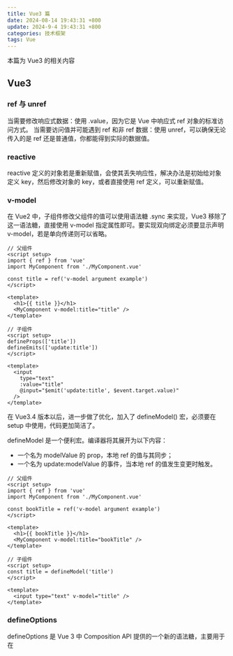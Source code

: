 ```yaml
---
title: Vue3 篇
date: 2024-08-14 19:43:31 +800
update: 2024-9-4 19:43:31 +800
categories: 技术框架
tags: Vue
---
```

本篇为 Vue3 的相关内容

## Vue3
### ref 与 unref
当需要修改响应式数据：使用 .value，因为它是 Vue 中响应式 ref 对象的标准访问方式。
当需要访问值并可能遇到 ref 和非 ref 数据：使用 unref，可以确保无论传入的是 ref 还是普通值，你都能得到实际的数据值。

### reactive
reactive 定义的对象若是重新赋值，会使其丢失响应性，解决办法是初始给对象定义 key，然后修改对象的 key，或者直接使用 ref 定义，可以重新赋值。

### v-model
在 Vue2 中，子组件修改父组件的值可以使用语法糖 .sync 来实现，Vue3 移除了这一语法糖，直接使用 v-model 指定属性即可。要实现双向绑定必须要显示声明 v-model，若是单向传递则可以省略。

```vue
// 父组件
<script setup>
import { ref } from 'vue'
import MyComponent from './MyComponent.vue'
  
const title = ref('v-model argument example')
</script>

<template>
  <h1>{{ title }}</h1>
  <MyComponent v-model:title="title" />
</template>
```

```vue
// 子组件
<script setup>
defineProps(['title'])
defineEmits(['update:title'])
</script>

<template>
  <input
    type="text"
    :value="title"
    @input="$emit('update:title', $event.target.value)"
  />
</template>
```

在 Vue3.4 版本以后，进一步做了优化，加入了 defineModel() 宏，必须要在 setup 中使用，代码更加简洁了。

defineModel 是一个便利宏。编译器将其展开为以下内容：
- 一个名为 modelValue 的 prop，本地 ref 的值与其同步；
- 一个名为 update:modelValue 的事件，当本地 ref 的值发生变更时触发。

```vue
// 父组件
<script setup>
import { ref } from 'vue'
import MyComponent from './MyComponent.vue'
  
const bookTitle = ref('v-model argument example')
</script>

<template>
  <h1>{{ bookTitle }}</h1>
  <MyComponent v-model:title="bookTitle" />
</template>
```

```vue
// 子组件
<script setup>
const title = defineModel('title')
</script>

<template>
  <input type="text" v-model="title" />
</template>
```

### defineOptions
defineOptions 是 Vue 3 中 Composition API 提供的一个新的语法糖，主要用于在 <script setup> 中定义组件的选项（options），简化了常见的配置项的使用方式。这个 API 是在 Vue 3.3 引入的，用来使得编写 setup 函数的组件更加简洁、直观。

在传统的 Vue 2 或 Vue 3 中，需要在组件定义中显式地传递 data、methods、computed 等选项。而在 <script setup> 中，defineOptions 使得这些选项的定义变得更为直观和集中，避免了冗长的 export default 和重复定义。

defineOptions 允许在 <script setup> 中以更简单的方式定义组件的选项。例如，可以用它来定义组件的 name、props、emits、data 等。

### $attrs
$listeners 对象在 Vue 3 中已被移除，事件监听器现在是 $attrs 的一部分。
$attrs 对象包含了除组件所声明的 props 和 emits 之外的所有其他 attribute，例如 class，style，v-on 监听器等等。

### $emit
若是希望在模板中直接传递事件给父组件，和 Vue2 相同，使用 $emit 即可，不需要再 defineEmits 中声明。

### import.meta.glob
使用 import.meta.glob('@/assets/image/*.png') 批量引入图片，在本地环境没问题，但是发布到服务上之后就会莫名报错，加载图片错误，还有待观察，暂不知道原因。

### 在 template 中动态引入图片
```vue
<template>
<img :src="getImgUrl(imgIndex)" />
</template>

<script>
export default {
  computed: {
    getImgUrl() {
      return (imgIndex) => {
        return new URL(`../assets/img/img-${imgIndex}.png`, import.meta.url).href
      }
    }
  },
}
</script>
```
## 事件总线（Event Bus）
Vue2.x 使用 EventBus 事件总线进行兄弟组件通信，而在Vue3中事件总线模式已经被移除，官方建议使用外部的、实现了事件触发器接口的库,例如 mitt 或 tiny-emitter。
```bash
npm install mitt --save-dev
```

新建mitt.js
```js
import mitt from "mitt";

const emiter = mitt();

export default emiter;
```

使用
```vue
<script lang="ts" setup>
import emitter from 'mitt.js'

// 发送
emitter.emit('testEvent', 1);

// 接受
emitter.on('testEvent', (res:) => {
    // do something
})

// 移除事件
emitter.off('testEvent')
</script>
```

## Vue Router
### 嵌套路由
嵌套路由可以直接访问路径名称，router 会自上而下一级一级查找匹配的路由。

## Issues
### Vue DevTools v7 版本
近日，DevTools 发布了 v7 版本的调试器，该版本仅支持 Vue3 的项目调试，若是要使用 Vue2 项目调试，则需要安装 v6 或 v5 版本的 DevTools，并且两个版本无法共存，所以若是同时有这两个需求的话，要么分开两个浏览器分别调试新老项目，要么不用 v7 版本，安装历史版本。

### xxx is not a function
碰到过一次，在模板中添加了 @click 函数，在 script 中也声明了，死活都报错，最后复制了一遍同名函数发现竟然有效了，也能跳转到这个新的函数了，可能是 VSCode 的 bug 吧。

## 参考文献
1. [Vue3 官方文档][1]

[1]: https://cn.vuejs.org/
